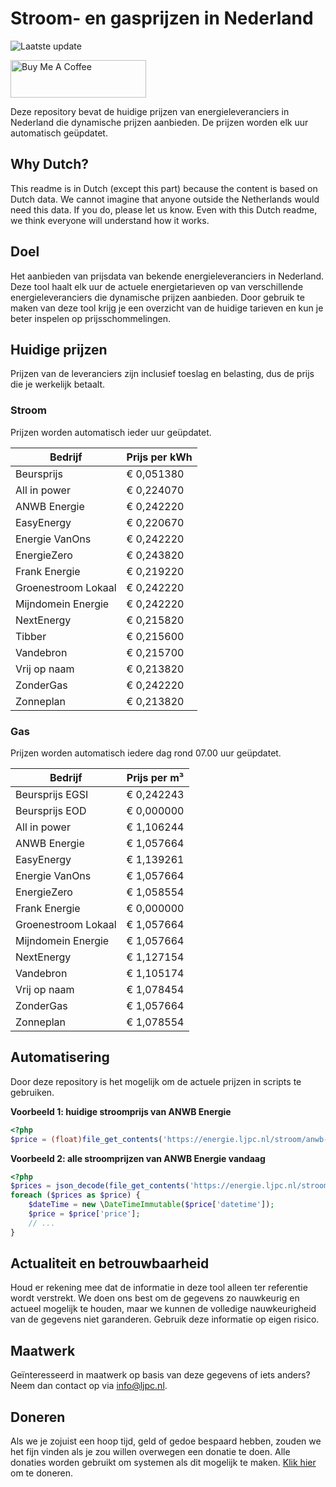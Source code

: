 # Stroom- en gasprijzen in Nederland

![Laatste update](https://img.shields.io/badge/laatste%20update-2024--02--16%2004%3A00%20CET-brightgreen)

<a href="https://www.buymeacoffee.com/Lars-" target="_blank"><img src="https://cdn.buymeacoffee.com/buttons/v2/default-orange.png" alt="Buy Me A Coffee" height="60" style="height: 60px !important;width: 217px !important;" ></a>

Deze repository bevat de huidige prijzen van energieleveranciers in Nederland die dynamische prijzen aanbieden. De prijzen worden elk uur automatisch geüpdatet.

## Why Dutch?

This readme is in Dutch (except this part) because the content is based on Dutch data. We cannot imagine that anyone outside the Netherlands would need this data. If you do, please let us know. Even with this Dutch readme, we think
everyone will understand how it works.

## Doel

Het aanbieden van prijsdata van bekende energieleveranciers in Nederland. Deze tool haalt elk uur de actuele energietarieven op van verschillende energieleveranciers die dynamische prijzen aanbieden. Door gebruik te maken van deze tool
krijg je een overzicht van de huidige tarieven en kun je beter inspelen op prijsschommelingen.

## Huidige prijzen

Prijzen van de leveranciers zijn inclusief toeslag en belasting, dus de prijs die je werkelijk betaalt.

### Stroom

Prijzen worden automatisch ieder uur geüpdatet.

 Bedrijf | Prijs per kWh 
---------|---------------
Beursprijs | € 0,051380
All in power | € 0,224070
ANWB Energie | € 0,242220
EasyEnergy | € 0,220670
Energie VanOns | € 0,242220
EnergieZero | € 0,243820
Frank Energie | € 0,219220
Groenestroom Lokaal | € 0,242220
Mijndomein Energie | € 0,242220
NextEnergy | € 0,215820
Tibber | € 0,215600
Vandebron | € 0,215700
Vrij op naam | € 0,213820
ZonderGas | € 0,242220
Zonneplan | € 0,213820


### Gas

Prijzen worden automatisch iedere dag rond 07.00 uur geüpdatet.

 Bedrijf | Prijs per m³ 
---------|--------------
Beursprijs EGSI | € 0,242243
Beursprijs EOD | € 0,000000
All in power | € 1,106244
ANWB Energie | € 1,057664
EasyEnergy | € 1,139261
Energie VanOns | € 1,057664
EnergieZero | € 1,058554
Frank Energie | € 0,000000
Groenestroom Lokaal | € 1,057664
Mijndomein Energie | € 1,057664
NextEnergy | € 1,127154
Vandebron | € 1,105174
Vrij op naam | € 1,078454
ZonderGas | € 1,057664
Zonneplan | € 1,078554


## Automatisering

Door deze repository is het mogelijk om de actuele prijzen in scripts te gebruiken.

**Voorbeeld 1: huidige stroomprijs van ANWB Energie**

```php
<?php
$price = (float)file_get_contents('https://energie.ljpc.nl/stroom/anwb-energie-nu.txt');

```

**Voorbeeld 2: alle stroomprijzen van ANWB Energie vandaag**

```php
<?php
$prices = json_decode(file_get_contents('https://energie.ljpc.nl/stroom/all-in-power-vandaag.json'),true);
foreach ($prices as $price) {
    $dateTime = new \DateTimeImmutable($price['datetime']);
    $price = $price['price'];
    // ...
}
```

## Actualiteit en betrouwbaarheid

Houd er rekening mee dat de informatie in deze tool alleen ter referentie wordt verstrekt. We doen ons best om de gegevens zo nauwkeurig en actueel mogelijk te houden, maar we kunnen de volledige nauwkeurigheid van de gegevens niet
garanderen. Gebruik deze informatie op eigen risico.

## Maatwerk

Geïnteresseerd in maatwerk op basis van deze gegevens of iets anders? Neem dan contact op
via [info@ljpc.nl](mailto:info@ljpc.nl?subject=Energie%20prijzen).

## Doneren

Als we je zojuist een hoop tijd, geld of gedoe bespaard hebben, zouden we het fijn vinden als je zou willen overwegen een
donatie te doen. Alle donaties worden gebruikt om systemen als dit mogelijk te
maken. [Klik hier](https://www.buymeacoffee.com/Lars-) om te doneren.
